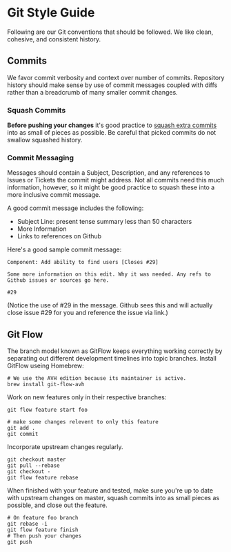 # Git Style Guide

Following are our Git conventions that should be followed. We like clean, cohesive,
and consistent history.

## Commits

We favor commit verbosity and context over number of commits. Repository history should make sense by use of commit messages coupled with diffs rather than a breadcrumb of many smaller commit changes.

### Squash Commits

**Before pushing your changes** it's good practice to [squash extra commits](https://help.github.com/articles/interactive-rebase) into as small of pieces as possible. Be careful that picked commits do not swallow squashed history.

### Commit Messaging

Messages should contain a Subject, Description, and any references to Issues or Tickets the commit might address. Not all commits need this much information, however, so it might be good practice to squash these into a more inclusive commit message.

A good commit message includes the following:

* Subject Line: present tense summary less than 50 characters
* More Information
* Links to references on Github

Here's a good sample commit message:

    Component: Add ability to find users [Closes #29]

    Some more information on this edit. Why it was needed. Any refs to
    Github issues or sources go here.

    #29

(Notice the use of #29 in the message. Github sees this and will actually close issue #29 for you and reference the issue via link.)

## Git Flow

The branch model known as GitFlow keeps everything working correctly by separating out different development timelines into topic branches. Install GitFlow useing Homebrew:

	# We use the AVH edition because its maintainer is active.
    brew install git-flow-avh

Work on new features only in their respective branches:

    git flow feature start foo

    # make some changes relevent to only this feature
    git add .
    git commit

Incorporate upstream changes regularly.

	git checkout master
    git pull --rebase
    git checkout -
    git flow feature rebase

When finished with your feature and tested, make sure you're up to date with upstream changes
on master, squash commits into as small pieces as possible, and close out the feature.

	# On feature foo branch
    git rebase -i
    git flow feature finish
    # Then push your changes
    git push
